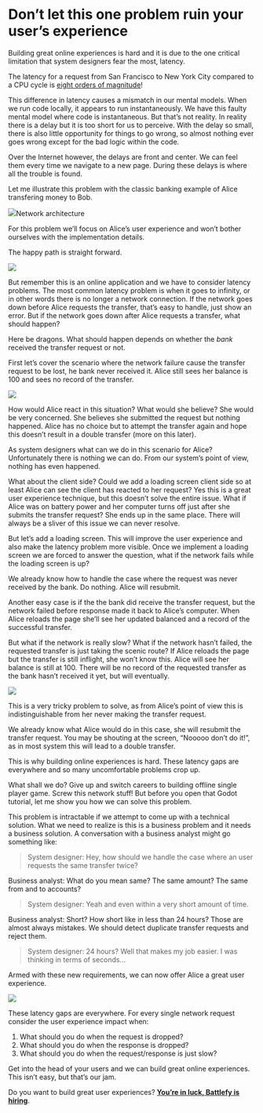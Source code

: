Don’t let this one problem ruin your user’s experience
======================================================

Building great online experiences is hard and it is due to the one critical limitation that system designers fear the most, latency.

The latency for a request from San Francisco to New York City compared to a CPU cycle is [eight orders of magnitude](https://blog.codinghorror.com/the-infinite-space-between-words/)!

This difference in latency causes a mismatch in our mental models. When we run code locally, it appears to run instantaneously. We have this faulty mental model where code is instantaneous. But that’s not reality. In reality there is a delay but it is too short for us to perceive. With the delay so small, there is also little opportunity for things to go wrong, so almost nothing ever goes wrong except for the bad logic within the code.

Over the Internet however, the delays are front and center. We can feel them every time we navigate to a new page. During these delays is where all the trouble is found.

Let me illustrate this problem with the classic banking example of Alice transfering money to Bob.

![](https://miro.medium.com/max/1400/1*mBNhZYes8oPKhkIyWERKnA.png)Network architecture

For this problem we’ll focus on Alice’s user experience and won’t bother ourselves with the implementation details.

The happy path is straight forward.

![](https://miro.medium.com/max/1400/1*7o29tkPr6_-1sUKg9Y-cEw.png)

But remember this is an online application and we have to consider latency problems. The most common latency problem is when it goes to infinity, or in other words there is no longer a network connection. If the network goes down before Alice requests the transfer, that’s easy to handle, just show an error. But if the network goes down after Alice requests a transfer, what should happen?

Here be dragons. What should happen depends on whether the _bank_ received the transfer request or not.

First let’s cover the scenario where the network failure cause the transfer request to be lost, he bank never received it. Alice still sees her balance is 100 and sees no record of the transfer.

![](https://miro.medium.com/max/1400/1*6IBn4DU3HylWQCR9CGxjdA.png)

How would Alice react in this situation? What would she believe? She would be very concerned. She believes she submitted the request but nothing happened. Alice has no choice but to attempt the transfer again and hope this doesn’t result in a double transfer (more on this later).

As system designers what can we do in this scenario for Alice? Unfortunately there is nothing we can do. From our system’s point of view, nothing has even happened.

What about the client side? Could we add a loading screen client side so at least Alice can see the client has reacted to her request? Yes this is a great user experience technique, but this doesn’t solve the entire issue. What if Alice was on battery power and her computer turns off just after she submits the transfer request? She ends up in the same place. There will always be a sliver of this issue we can never resolve.

But let’s add a loading screen. This will improve the user experience and also make the latency problem more visible. Once we implement a loading screen we are forced to answer the question, what if the network fails while the loading screen is up?

We already know how to handle the case where the request was never received by the bank. Do nothing. Alice will resubmit.

Another easy case is if the the bank did receive the transfer request, but the network failed before response made it back to Alice’s computer. When Alice reloads the page she’ll see her updated balanced and a record of the successful transfer.

But what if the network is really slow? What if the network hasn’t failed, the requested transfer is just taking the scenic route? If Alice reloads the page but the transfer is still inflight, she won’t know this. Alice will see her balance is still at 100. There will be no record of the requested transfer as the bank hasn’t received it yet, but will eventually.

![](https://miro.medium.com/max/1400/1*7DOJUHjTfybMo-j0LcJBaA.png)

This is a very tricky problem to solve, as from Alice’s point of view this is indistinguishable from her never making the transfer request.

We already know what Alice would do in this case, she will resubmit the transfer request. You may be shouting at the screen, “Nooooo don’t do it!”, as in most system this will lead to a double transfer.

This is why building online experiences is hard. These latency gaps are everywhere and so many uncomfortable problems crop up.

What shall we do? Give up and switch careers to building offline single player game. Screw this network stuff! But before you open that Godot tutorial, let me show you how we can solve this problem.

This problem is intractable if we attempt to come up with a technical solution. What we need to realize is this is a business problem and it needs a business solution. A conversation with a business analyst might go something like:

> System designer: Hey, how should we handle the case where an user requests the same transfer twice?

Business analyst: What do you mean same? The same amount? The same from and to accounts?

> System designer: Yeah and even within a very short amount of time.

Business analyst: Short? How short like in less than 24 hours? Those are almost always mistakes. We should detect duplicate transfer requests and reject them.

> System designer: 24 hours? Well that makes my job easier. I was thinking in terms of seconds…

Armed with these new requirements, we can now offer Alice a great user experience.

![](https://miro.medium.com/max/1400/1*yhxqsgc5Z7eWYHr-TGzJSg.png)

These latency gaps are everywhere. For every single network request consider the user experience impact when:

1.  What should you do when the request is dropped?
2.  What should you do when the response is dropped?
3.  What should you do when the request/response is just slow?

Get into the head of your users and we can build great online experiences. This isn’t easy, but that’s our jam.

Do you want to build great user experiences? [**You’re in luck, Battlefy is hiring**](https://apply.workable.com/battlefy/).
